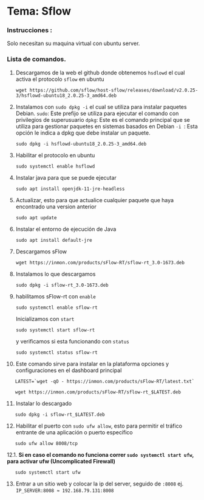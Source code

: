 # Tema: Sflow
### Instrucciones :
Solo necesitan su maquina virtual con ubuntu server. 
### Lista de comandos.
1. Descargamos de la web el github donde obtenemos ``` hsdlowd ``` el cual activa el protocolo ``` sflow ``` en ubuntu
    ```
   wget https://github.com/sflow/host-sflow/releases/download/v2.0.25-3/hsflowd-ubuntu18_2.0.25-3_amd64.deb
   ```
2. Instalamos con ``` sudo dpkg -i ``` el cual se utiliza para instalar paquetes Debian.
   ``` sudo ```: Este prefijo se utiliza para ejecutar el comando con privilegios de superusuario
   ``` dpkg ```: Este es el comando principal que se utiliza para gestionar paquetes en sistemas basados en Debian
   ```-i ```: Esta opción le indica a dpkg que debe instalar un paquete. 
    ```
   sudo dpkg -i hsflowd-ubuntu18_2.0.25-3_amd64.deb
   ```
3. Habilitar el protocolo en ubuntu
   ```
   sudo systemctl enable hsflowd
   ```
4. Instalar java para que se puede ejecutar
    ```
   sudo apt install openjdk-11-jre-headless
   ```
5. Actualizar, esto para que actualice cualquier paquete que haya encontrado una version anterior
   ```
   sudo apt update
   ```
6. Instalar el entorno de ejecución de Java
    ```
   sudo apt install default-jre
   ```
7. Descargamos sFlow
   ```
   wget https://inmon.com/products/sFlow-RT/sflow-rt_3.0-1673.deb
   ```
8. Instalamos lo que descargamos
    ```
   sudo dpkg -i sflow-rt_3.0-1673.deb
   ```
9. habilitamos sFlow-rt con ``` enable ``` 
    ```
   sudo systemctl enable sflow-rt
   ```
    Inicializamos con ``` start ```
    ```
   sudo systemctl start sflow-rt
   ```
    y verificamos si esta funcionando con ``` status ```
    ```
   sudo systemctl status sflow-rt
   ```

    
10. Este comando sirve para instalar en la plataforma opciones y configuraciones en el dashboard principal
```
   LATEST=`wget -qO - https://inmon.com/products/sFlow-RT/latest.txt`
   ```
```
   wget https://inmon.com/products/sFlow-RT/sflow-rt_$LATEST.deb
   ```

11. Instalar lo descargado
```
   sudo dpkg -i sflow-rt_$LATEST.deb
   ```
    
12. Habilitar el puerto con ``` sudo ufw allow ```, esto para permitir el tráfico entrante de una aplicación o puerto específico
```
   sudo ufw allow 8008/tcp
   ```
    
12.1. **Si en caso el comando no funciona correr ``` sudo systemctl start ufw ```, para activar ufw (Uncomplicated Firewall)**
```
   sudo systemctl start ufw
   ```

13. Entrar a un sitio web y colocar la ip del server, seguido de ```:8008``` ej. ``` IP_SERVER:8008 ≈ 192.168.79.131:8008 ```
